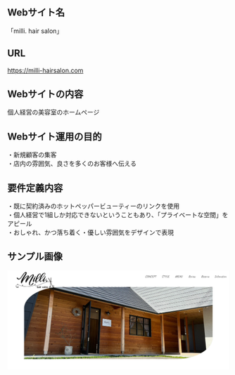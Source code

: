 ## Webサイト名
「milli. hair salon」

## URL
https://milli-hairsalon.com

## Webサイトの内容
個人経営の美容室のホームページ

## Webサイト運用の目的
・新規顧客の集客  
・店内の雰囲気、良さを多くのお客様へ伝える

## 要件定義内容
・既に契約済みのホットペッパービューティーのリンクを使用  
・個人経営で1組しか対応できないということもあり、「プライベートな空間」をアピール  
・おしゃれ、かつ落ち着く・優しい雰囲気をデザインで表現

## サンプル画像
![milli-image](./【Readme】milli_hairsalon.png)
